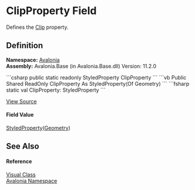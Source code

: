 # ClipProperty Field


Defines the <a href="P_Avalonia_Visual_Clip">Clip</a> property.



## Definition
**Namespace:** <a href="N_Avalonia">Avalonia</a>  
**Assembly:** Avalonia.Base (in Avalonia.Base.dll) Version: 11.2.0

<Tabs groupId="api-code-preview">
<TabItem value="csharp" label="C#">
```csharp
public static readonly StyledProperty<Geometry?> ClipProperty
```
</TabItem>
<TabItem value="vb" label="VB">
```vb
Public Shared ReadOnly ClipProperty As StyledProperty(Of Geometry)
```
</TabItem>
<TabItem value="fsharp" label="F#">
```fsharp
static val ClipProperty: StyledProperty<Geometry>
```
</TabItem>
</Tabs>



<a href="https://github.com/AvaloniaUI/Avalonia/tree/master/src/Avalonia.Base/Visual.cs" title="View the source code">View Source</a>



#### Field Value
<a href="T_Avalonia_StyledProperty_1">StyledProperty</a>(<a href="T_Avalonia_Media_Geometry">Geometry</a>)

## See Also


#### Reference
<a href="T_Avalonia_Visual">Visual Class</a>  
<a href="N_Avalonia">Avalonia Namespace</a>  

